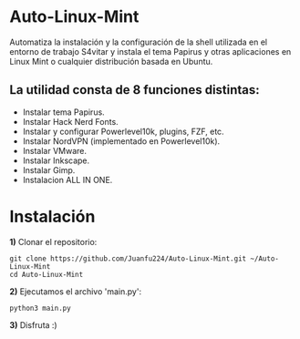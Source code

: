 # Auto-Linux-Mint
Automatiza la instalación y la configuración de la shell utilizada en el entorno de trabajo S4vitar y instala el tema Papirus y otras aplicaciones en Linux Mint o cualquier distribución basada en Ubuntu.

## La utilidad consta de 8 funciones distintas:
- Instalar tema Papirus.
- Instalar Hack Nerd Fonts.
- Instalar y configurar Powerlevel10k, plugins, FZF, etc.
- Instalar NordVPN (implementado en Powerlevel10k).
- Instalar VMware.
- Instalar Inkscape.
- Instalar Gimp.
- Instalacion ALL IN ONE.

# Instalación
**1)** Clonar el repositorio:
```
git clone https://github.com/Juanfu224/Auto-Linux-Mint.git ~/Auto-Linux-Mint
cd Auto-Linux-Mint
```

**2)** Ejecutamos el archivo 'main.py':
```
python3 main.py
```
**3)** Disfruta :)
